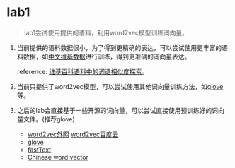 # lab1

> lab1尝试使用提供的语料，利用word2vec模型训练词向量。

1. 当前提供的语料数据很小，为了得到更精确的表达，可以尝试使用更丰富的语料数据，如[中文维基数据](https://dumps.wikimedia.org/zhwiki/latest/zhwiki-latest-pages-articles.xml.bz2)进行训练，得到更准确的词向量表达。

   reference: [维基百科语料中的词语相似度探索](http://www.52nlp.cn/tag/wikiextractor)。

2. 当前只提供了word2vec模型，可以尝试使用其他词向量训练方法，如[glove](https://github.com/stanfordnlp/GloVe)等。

3. 之后的lab会直接基于一些开源的词向量，可以尝试直接使用预训练好的词向量文件。(推荐glove)
   - [word2vec外网](https://drive.google.com/file/d/0B7XkCwpI5KDYNlNUTTlSS21pQmM/edit?usp=sharing) [word2vec百度云](https://pan.baidu.com/s/1jJ9eAaE)
   - [glove](https://nlp.stanford.edu/projects/glove/)
   - [fastText](https://github.com/facebookresearch/fastText/)
   - [Chinese word vector](https://github.com/Embedding/Chinese-Word-Vectors)

 


